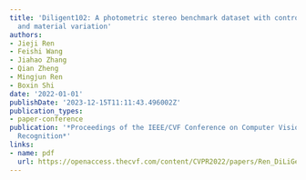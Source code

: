 ```yaml
---
title: 'Diligent102: A photometric stereo benchmark dataset with controlled shape
  and material variation'
authors:
- Jieji Ren
- Feishi Wang
- Jiahao Zhang
- Qian Zheng
- Mingjun Ren
- Boxin Shi
date: '2022-01-01'
publishDate: '2023-12-15T11:11:43.496002Z'
publication_types:
- paper-conference
publication: '*Proceedings of the IEEE/CVF Conference on Computer Vision and Pattern
  Recognition*'
links:
- name: pdf
  url: https://openaccess.thecvf.com/content/CVPR2022/papers/Ren_DiLiGenT102_A_Photometric_Stereo_Benchmark_Dataset_With_Controlled_Shape_and_CVPR_2022_paper.pdf
---
```


